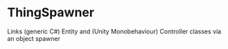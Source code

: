 # ThingSpawner
Links (generic C#) Entity and (Unity Monobehaviour) Controller classes via an object spawner
